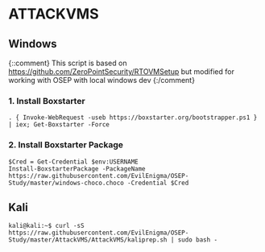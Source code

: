 # ATTACKVMS
## Windows

{::comment}
This script is based on https://github.com/ZeroPointSecurity/RTOVMSetup but modified for working with OSEP with local windows dev
{:/comment}

### 1. Install Boxstarter
```
. { Invoke-WebRequest -useb https://boxstarter.org/bootstrapper.ps1 } | iex; Get-Boxstarter -Force
```

### 2. Install Boxstarter Package
```
$Cred = Get-Credential $env:USERNAME
Install-BoxstarterPackage -PackageName https://raw.githubusercontent.com/EvilEnigma/OSEP-Study/master/windows-choco.choco -Credential $Cred
```

## Kali
```
kali@kali:~$ curl -sS https://raw.githubusercontent.com/EvilEnigma/OSEP-Study/master/AttackVMS/AttackVMS/kaliprep.sh | sudo bash -
```
